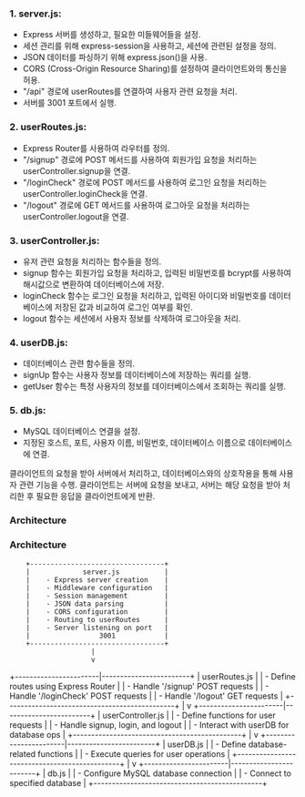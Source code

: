 ### 1. **server.js**:

- Express 서버를 생성하고, 필요한 미들웨어들을 설정.
- 세션 관리를 위해 express-session을 사용하고, 세션에 관련된 설정을 정의.
- JSON 데이터를 파싱하기 위해 express.json()을 사용.
- CORS (Cross-Origin Resource Sharing)를 설정하여 클라이언트와의 통신을 허용.
- "/api" 경로에 userRoutes를 연결하여 사용자 관련 요청을 처리.
- 서버를 3001 포트에서 실행.

### 2. **userRoutes.js**:

- Express Router를 사용하여 라우터를 정의.
- "/signup" 경로에 POST 메서드를 사용하여 회원가입 요청을 처리하는 userController.signup을 연결.
- "/loginCheck" 경로에 POST 메서드를 사용하여 로그인 요청을 처리하는 userController.loginCheck을 연결.
- "/logout" 경로에 GET 메서드를 사용하여 로그아웃 요청을 처리하는 userController.logout을 연결.

### 3. **userController.js**:

- 유저 관련 요청을 처리하는 함수들을 정의.
- signup 함수는 회원가입 요청을 처리하고, 입력된 비밀번호를 bcrypt를 사용하여 해시값으로 변환하여 데이터베이스에 저장.
- loginCheck 함수는 로그인 요청을 처리하고, 입력된 아이디와 비밀번호를 데이터베이스에 저장된 값과 비교하여 로그인 여부를 확인.
- logout 함수는 세션에서 사용자 정보를 삭제하여 로그아웃을 처리.

### 4. **userDB.js**:

- 데이터베이스 관련 함수들을 정의.
- signUp 함수는 사용자 정보를 데이터베이스에 저장하는 쿼리를 실행.
- getUser 함수는 특정 사용자의 정보를 데이터베이스에서 조회하는 쿼리를 실행.

### 5. **db.js**:

- MySQL 데이터베이스 연결을 설정.
- 지정된 호스트, 포트, 사용자 이름, 비밀번호, 데이터베이스 이름으로 데이터베이스에 연결.

클라이언트의 요청을 받아 서버에서 처리하고, 데이터베이스와의 상호작용을 통해 사용자 관련 기능을 수행.
클라이언트는 서버에 요청을 보내고, 서버는 해당 요청을 받아 처리한 후 필요한 응답을 클라이언트에게 반환.

### Architecture
### Architecture



        +---------------------------------+
        |             server.js           |
        |    - Express server creation    |
        |    - Middleware configuration   |
        |    - Session management         |
        |    - JSON data parsing          |
        |    - CORS configuration         |
        |    - Routing to userRoutes      |
        |    - Server listening on port   |
        |                 3001            |
        +---------------------------------+
                        |
                        v
+-----------------------|------------------------+
|               userRoutes.js                   |
|   - Define routes using Express Router       |
|   - Handle '/signup' POST requests           |
|   - Handle '/loginCheck' POST requests       |
|   - Handle '/logout' GET requests           |
+----------------------------------------------+
                        |
                        v
+-----------------------|------------------------+
|              userController.js               |
|   - Define functions for user requests      |
|   - Handle signup, login, and logout        |
|   - Interact with userDB for database ops   |
+----------------------------------------------+
                        |
                        v
+-----------------------|------------------------+
|                 userDB.js                   |
|   - Define database-related functions      |
|   - Execute queries for user operations    |
+----------------------------------------------+
                        |
                        v
+-----------------------|------------------------+
|                  db.js                      |
|   - Configure MySQL database connection    |
|   - Connect to specified database         |
+----------------------------------------------+
